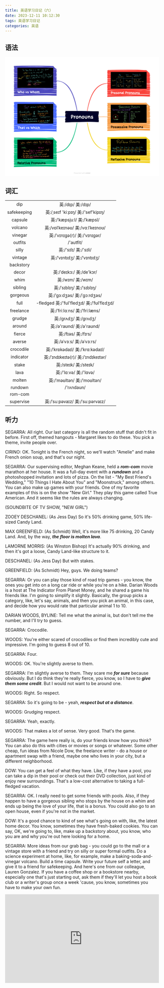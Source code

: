 ```yaml
---
title: 英语学习日记（六）
date: 2023-12-11 10:12:30
tags: 英语学习日记
categories: 英语
---
```


## 语法

![Pronouns](./english-learning-diary-6/Pronouns.png)

## 词汇

|||
|:---:|:---:|
dip| 英:/dɪp/ 美:/dɪp/|
safekeeping| 英:/ˌseɪf 'kiːpɪŋ/ 美:/'sef'kipɪŋ/|
capsule| 英:/ˈkæpsjuːl/ 美:/ˈkæpsl/|
volcano| 英:/vɒlˈkeɪnəʊ/ 美:/vɑːlˈkeɪnoʊ/|
vinegar| 英:/ˈvɪnɪɡə(r)/ 美:/ˈvɪnɪɡər/|
outfits| /'autfit/|
silly| 英:/'sɪlɪ/ 美:/'sɪli/|
vintage| 英:/ˈvɪntɪdʒ/ 美:/ˈvɪntɪdʒ/|
backstory| |
decor| 英:/ˈdeɪkɔ:/ 美:/de'kɔr/|
whim| 英:/wɪm/ 美:/wɪm/|
sibling| 英:/ˈsɪblɪŋ/ 美:/ˈsɪblɪŋ/|
gorgeous| 英:/ˈɡɔːdʒəs/ 美:/ˈɡɔːrdʒəs/|
full|-fledged 英:/'ful'fledʒd/ 美:/ˈfʊlˈflɛdʒd/|
freelance| 英:/ˈfriːlɑːns/ 美:/ˈfriːlæns/|
grudge| 英:/ɡrʌdʒ/ 美:/ɡrʌdʒ/|
around| 英:/ə'raʊnd/ 美:/ə'raʊnd/|
fierce| 英:/fɪəs/ 美:/fɪrs/|
averse| 英:/əˈvɜːs/ 美:/əˈvɜːrs/|
crocodile| 英:/ˈkrɒkədaɪl/ 美:/ˈkrɑːkədaɪl/|
indicator| 英:/ˈɪndɪkeɪtə(r)/ 美:/ˈɪndɪkeɪtər/|
stake| 英:/steɪk/ 美:/steɪk/|
lava| 英:/'lɑːvə/ 美:/'lɑvə/|
molten| 英:/ˈməʊltən/ 美:/ˈmoʊltən/|
rundown| /'rʌndaun/|
rom-com| |
supervise| 英:/ˈsuːpəvaɪz/ 美:/ˈsuːpərvaɪz/|

## 听力

SEGARRA: All right. Our last category is all the random stuff that didn't fit in before. First off, themed hangouts - Margaret likes to do these. You pick a theme, invite people over.

CIRINO: OK. Tonight is the French night, so we'll watch "Amelie" and make French onion soup, and that's our night.

SEGARRA: Our supervising editor, Meghan Keane, held a ***rom-com*** movie marathon at her house. It was a full-day event with a ***rundown*** and a photoshopped invitation and lots of pizza. On the list - "My Best Friend's Wedding," "10 Things I Hate About You" and "Moonstruck," among others. You can also make up games with your friends. One of my favorite examples of this is on the show "New Girl." They play this game called True American. And it seems like the rules are always changing.

(SOUNDBITE OF TV SHOW, "NEW GIRL")

ZOOEY DESCHANEL: (As Jess Day) So it's 50% drinking game, 50% life-sized Candy Land.

MAX GREENFIELD: (As Schmidt) Well, it's more like 75 drinking, 20 Candy Land. And, by the way, ***the floor is molten lava***.

LAMORNE MORRIS: (As Winston Bishop) It's actually 90% drinking, and then it's got a loose, Candy Land-like structure to it.

DESCHANEL: (As Jess Day) But with stakes.

GREENFIELD: (As Schmidt) Hey, guys. We doing teams?

SEGARRA: Or you can play those kind of road trip games - you know, the ones you get into on a long car ride or while you're on a hike. Darian Woods is a host at The Indicator From Planet Money, and he shared a game his friends like. I'm going to simplify it slightly. Basically, the group picks a category, like, let's say, animals, and then you pick an animal, in this case, and decide how you would rate that particular animal 1 to 10.

DARIAN WOODS, BYLINE: Tell me what the animal is, but don't tell me the number, and I'll try to guess.

SEGARRA: Crocodile.

WOODS: You're either scared of crocodiles or find them incredibly cute and impressive. I'm going to guess 8 out of 10.

SEGARRA: Four.

WOODS: OK. You're slightly averse to them.

SEGARRA: I'm slightly averse to them. They scare me ***for sure*** because obviously. But I do think they're really fierce, you know, so I have to ***give them some credit***. But I would not want to be around one.

WOODS: Right. So respect.

SEGARRA: So it's going to be - yeah, ***respect but at a distance***.

WOODS: Grudging respect.

SEGARRA: Yeah, exactly.

WOODS: That makes a lot of sense. Very good. That's the game.

SEGARRA: The game here really is, do your friends know how you think? You can also do this with cities or movies or songs or whatever. Some other cheap, fun ideas from Nicole Dow, the freelance writer - do a house or apartment swap with a friend, maybe one who lives in your city, but a different neighborhood.

DOW: You can get a feel of what they have. Like, if they have a pool, you can take a dip in their pool or check out their DVD collection, just kind of enjoy new surroundings. That's a low-cost alternative to taking a full-fledged vacation.

SEGARRA: OK. I really need to get some friends with pools. Also, if they happen to have a gorgeous sibling who stops by the house on a whim and ends up being the love of your life, that is a bonus. You could also go to an open house, even if you're not in the market.

DOW: It's a good chance to kind of see what's going on with, like, the latest home decor. You know, sometimes they have fresh-baked cookies. You can say, OK, we're going to, like, make up a backstory about, you know, who you are and why you're out here looking for a home.

SEGARRA: More ideas from our grab bag - you could go to the mall or a vintage store with a friend and try on silly or super formal outfits. Do a science experiment at home, like, for example, make a baking-soda-and-vinegar volcano. Build a time capsule. Write your future self a letter, and give it to a friend for safekeeping. And here's one from our colleague, Lauren Gonzalez. If you have a coffee shop or a bookstore nearby, especially one that's just starting out, ask them if they'll let you host a book club or a writer's group once a week 'cause, you know, sometimes you have to make your own fun.

<iframe src="https://www.npr.org/player/embed/1191071743/1191082232" width="100%" height="290" frameborder="0" scrolling="no" title="NPR embedded audio player"></iframe>
